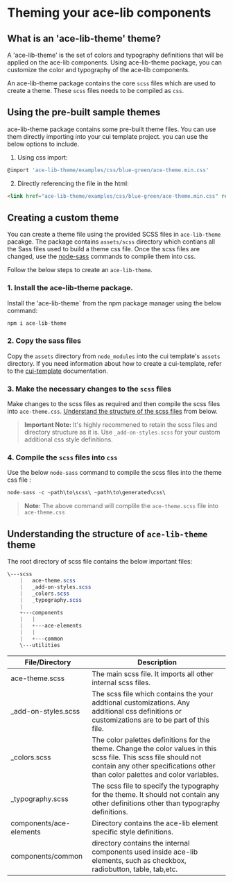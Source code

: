 # Theming your ace-lib components
## What is an 'ace-lib-theme' theme?
A 'ace-lib-theme' is the set of colors and typography definitions that will be applied on the ace-lib components. Using ace-lib-theme package, you can customize the color and typography of the ace-lib components. 

An ace-lib-theme package contains the core `scss` files which are used to create a theme. These `scss` files needs to be compiled as `css`.

## Using the pre-built sample themes
ace-lib-theme package contains some pre-built theme files. You can use them directly importing into your cui template project. you can use the below options to include.

1. Using css import:
```javascript
@import 'ace-lib-theme/examples/css/blue-green/ace-theme.min.css'
```
2. Directly referencing the file in the html:
```html
<link href="ace-lib-theme/examples/css/blue-green/ace-theme.min.css" rel="stylesheet">
```
## Creating a custom theme
You can create a theme file using the provided SCSS files in `ace-lib-theme` pacakge. The package contains `assets/scss` directory which contians all the Sass files used to build a theme css file. Once the scss files are changed, use the [node-sass](https://www.npmjs.com/package/node-sass) commands to complie them into css. 

Follow the below steps to create an `ace-lib-theme`.

### 1. Install the ace-lib-theme package.

Install the 'ace-lib-theme` from the npm package manager using the below command:

```javascript
npm i ace-lib-theme
```

### 2. Copy the sass files 

Copy the `assets` directory from `node_modules` into the cui template's `assets` directory. If you need information about how to create a cui-template, refer to the [cui-template](https://github.com/agileapps-dev-com/agileapps-cui) documentation.

### 3. Make the necessary changes to the `scss` files

Make changes to the scss files as required and then compile the scss files into `ace-theme.css`. [Understand the structure of the scss files](#understanding-the-structure-of-ace-lib-theme-theme) from below.

>**Important Note:** It's highly recommened to retain the scss files and directory structure as it is. Use `_add-on-styles.scss` for your custom additional css style definitions.



### 4. Compile the `scss` files into `css`
Use the below `node-sass` command to compile the scss files into the theme css file :

```javascript
node-sass -c ~path\to\scss\ ~path\to\generated\css\
```
> **Note:** The above command will complile the `ace-theme.scss` file into `ace-theme.css`

## Understanding the structure of `ace-lib-theme` theme
The root directory of scss file contains the below important files:

```scss
\---scss
    |   ace-theme.scss
    |   _add-on-styles.scss
    |   _colors.scss
    |   _typography.scss
    |   
    +---components
    |   |   
    |   +---ace-elements
    |   |           
    |   +---common               
    \---utilities
```

| File/Directory | Description |
| -------------- |------------ |
| ace-theme.scss    | The main scss file. It imports all other internal scss files. |
| _add-on-styles.scss    | The scss file which contains the your addtional customizations. Any additional css definitions or customizations are to be part of this file. |
| _colors.scss   | The color palettes definitions for the theme. Change the color values in this scss file. This scss file should not contain any other specifications other than color palettes and color variables. |
| _typography.scss    | The scss file to specify the typography for the theme. It should not contain any other definitions other than typography definitions. |
| components/ace-elements  | Directory contains the ace-lib element specific style definitions. |
| components/common  | directory contains the internal components used inside ace-lib elements, such as checkbox, radiobutton, table, tab,etc. |

